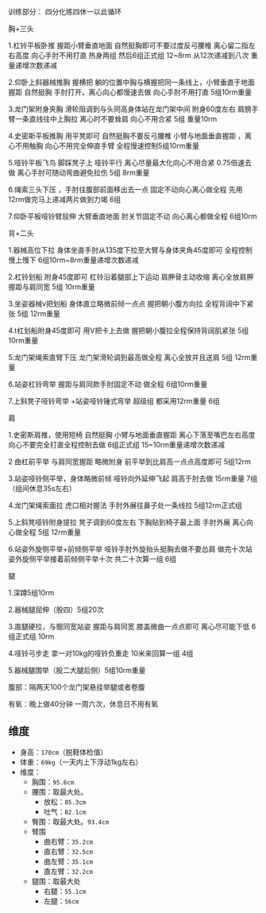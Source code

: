 



训练部分：
四分化练四休一以此循环 

胸+三头 

1.杠铃平板卧推  握距小臂垂直地面 自然挺胸即可不要过度反弓腰椎 离心留二指左右高度 向心手肘不用打直 热身两组 然后6组正式组 12~8rm 从12次递减到八次 重量递增次数递减 

2.仰卧上斜器械推胸 握横把 躺的位置中胸与横握把同一条线上，小臂垂直于地面握距 自然挺胸 手肘打开，离心向心都慢速去做 向心手肘不用打直 5组10rm重量 

3.龙门架附身夹胸 滑轮阻调到与头同高身体站在龙门架中间 附身60度左右 肩膀手臂一条直线往中上胸拉 离心时不要耸肩 向心不用合紧 5组 重量10rm

4.史密斯平板推胸 用平凳即可 自然挺胸不要反弓腰椎 小臂与地面垂直握距 ，离心不用触胸 向心不用完全伸直手臂 全程慢速控制5组10rm重量 


5.哑铃平板飞鸟 脚踩凳子上 哑铃平行 离心尽量最大化向心不用合紧 0.75倍速去做 离心手肘可随动弯曲避免拉伤 5组 8rm重量 


6.绳索三头下压 ，手肘往腹部前面移出去一点 固定不动向心离心做全程 先用12rm做完马上递减两片做到力竭 6组

7.仰卧平板哑铃臂屈伸 大臂垂直地面 肘关节固定不动 向心离心都做全程 6组10rm 


背+二头

1.器械高位下拉 身体坐直手肘从135度下拉至大臂与身体夹角45度即可 全程控制 慢上慢下 6组10rm~8rm重量递增次数递减 

2.杠铃划船 附身45度即可 杠铃沿着腿部上下运动 肩胛骨主动收缩 离心全放肩胛 握距与肩同宽 5组 10rm重量 

3.坐姿器械v把划船 身体直立略微前倾一点点 握把朝小腹方向拉 全程背阔中下紧张 5组 12rm重量 

4.t杠划船附身45度即可 用V把卡上去做 握把朝小腹拉全程保持背阔肌紧张 5组10rm重量

5.龙门架绳索直臂下压 龙门架滑轮调到最高做全程 离心全放并且送肩 5组 12rm重量 

6.站姿杠铃弯举 握距与肩同款手肘固定不动 做全程 6组10rm重量 

7.上斜凳子哑铃弯举 +站姿哑铃锤式弯举 超级组 都采用12rm重量 6组 


肩

1.史密斯肩推，使用短椅 自然挺胸 小臂与地面垂直握距 离心下落至嘴巴左右高度 向心不要完全打直全程控制去做 6组正式组 15~10rm重量递增次数递减

2 曲杠前平举 与肩同宽握距 略微附身 前平举到比肩高一点点高度即可 5组12rm 

3.站姿哑铃侧平举，身体略微前倾 哑铃向外延伸飞起 肩高于肘去做 15rm重量 7组（组间休息35s左右）

4.龙门架绳索面拉 虎口相对握法 手肘外展往鼻子处一条线拉 5组12rm正式组

5.上斜凳哑铃附身提拉 凳子调到60度左右 下胸贴到椅子最上面 手肘外展 离心向心做全程 5组 12rm重量 

6.站姿外旋侧平举+前倾侧平举 哑铃手肘外旋抬头挺胸去做不要怂肩 做完十次站姿外旋侧平举接着前倾侧平举十次 共二十次算一组 6组

腿

1.深蹲5组10rm 

2.器械腿屈伸（股四）5组20次 

3.直腿硬拉，与髋同宽站姿 握距与肩同宽 膝盖微曲一点点即可 离心尽可能下低 6组正式组 10rm 

4.哑铃弓步走 拿一对10kg的哑铃负重走 10米来回算一组 4组 

5.器械腿围举（股二大腿后侧）5组10rm重量 

腹部：隔两天100个龙门架悬挂举腿或者卷腹 

有氧：晚上做40分钟 一周六次，休息日不用有氧

## 维度

- 身高：`170cm`（脱鞋体检值）
- 体重：`69kg`（一天内上下浮动1kg左右）
- 维度：
  - 胸围：`95.6cm`
  - 腰围：取最大处。
    - 放松：`85.3cm`
    - 吐气：`82.1cm`
  - 臀围：取最大处。`93.4cm`
  - 臂围
    - 曲右臂：`35.2cm`
    - 直右臂：`32.5cm`
    - 曲左臂：`35.1cm`
    - 直左臂：`32.2cm`
  - 腿围：取最大处
    - 右腿：`55.1cm`
    - 左腿：`56cm`